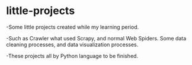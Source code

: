 # little-projects
-Some little projects created while my learning period.

-Such as Crawler what used Scrapy, and normal Web Spiders. Some data cleaning processes, and data visualization processes.

-These projects all by Python language to be finished.
